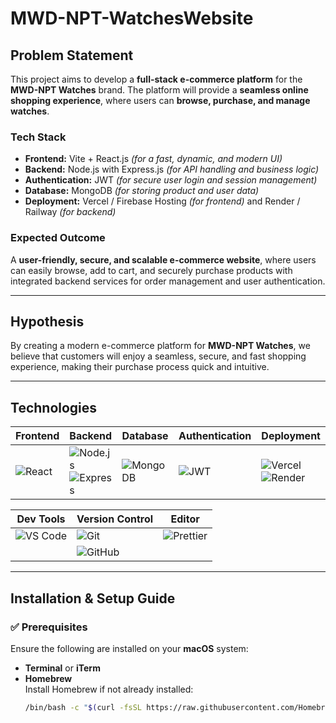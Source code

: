 # MWD-NPT-WatchesWebsite

## Problem Statement  

This project aims to develop a **full-stack e-commerce platform** for the **MWD-NPT Watches** brand. The platform will provide a **seamless online shopping experience**, where users can **browse, purchase, and manage watches**.

### Tech Stack  
- **Frontend:** Vite + React.js *(for a fast, dynamic, and modern UI)*  
- **Backend:** Node.js with Express.js *(for API handling and business logic)*  
- **Authentication:** JWT *(for secure user login and session management)*  
- **Database:** MongoDB *(for storing product and user data)*  
- **Deployment:** Vercel / Firebase Hosting *(for frontend)* and Render / Railway *(for backend)*  

### Expected Outcome  
A **user-friendly, secure, and scalable e-commerce website**, where users can easily browse, add to cart, and securely purchase products with integrated backend services for order management and user authentication.

---

## Hypothesis  

By creating a modern e-commerce platform for **MWD-NPT Watches**, we believe that customers will enjoy a seamless, secure, and fast shopping experience, making their purchase process quick and intuitive.

---

## Technologies  

| **Frontend** | **Backend** | **Database** | **Authentication** | **Deployment** |
|--------------|-------------|--------------|---------------------|----------------|
| ![React](https://img.shields.io/badge/React-20232A?style=for-the-badge&logo=react) | ![Node.js](https://img.shields.io/badge/Node.js-339933?style=for-the-badge&logo=nodedotjs) ![Express](https://img.shields.io/badge/Express.js-000000?style=for-the-badge&logo=express) | ![MongoDB](https://img.shields.io/badge/MongoDB-47A248?style=for-the-badge&logo=mongodb) | ![JWT](https://img.shields.io/badge/JWT-000000?style=for-the-badge&logo=JSON%20web%20tokens) | ![Vercel](https://img.shields.io/badge/Vercel-000000?style=for-the-badge&logo=vercel) ![Render](https://img.shields.io/badge/Render-46E3B7?style=for-the-badge&logo=render) |

| **Dev Tools** | **Version Control** | **Editor** |
|---------------|---------------------|------------|
| ![VS Code](https://img.shields.io/badge/VS%20Code-007ACC?style=for-the-badge&logo=visual-studio-code) | ![Git](https://img.shields.io/badge/Git-F05032?style=for-the-badge&logo=git) | ![Prettier](https://img.shields.io/badge/Prettier-F7B93E?style=for-the-badge&logo=prettier) |
|  | ![GitHub](https://img.shields.io/badge/GitHub-181717?style=for-the-badge&logo=github) |  |

---

## Installation & Setup Guide

### ✅ Prerequisites  
Ensure the following are installed on your **macOS** system:

- **Terminal** or **iTerm**
- **Homebrew**  
  Install Homebrew if not already installed:
  ```bash
  /bin/bash -c "$(curl -fsSL https://raw.githubusercontent.com/Homebrew/install/HEAD/install.sh)"
